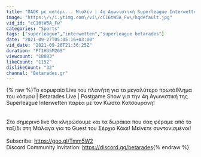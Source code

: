 ```yaml
---
title: "ΠΑΟΚ με αστέρι... Μισλέν | 4η Αγωνιστική Superleague Interwetten | Κλήρωση Giveaway Μάλαγα"
image: "https:\/\/i.ytimg.com\/vi\/cC16tW5A_Fw\/hqdefault.jpg"
vid_id: "cC16tW5A_Fw"
categories: "Sports"
tags: ["superleague","interwetten","superleague betarades"]
date: "2021-09-27T05:05:16+03:00"
vid_date: "2021-09-26T21:36:25Z"
duration: "PT1H35M26S"
viewcount: "18883"
likeCount: "1152"
dislikeCount: "32"
channel: "Betarades.gr"
---
```

{% raw %}Το κορυφαίο Live του πλανήτη για το μεγαλύτερο πρωτάθλημα του κόσμου | Betarades Live | Postgame Show για την 4η Αγωνιστική της Superleague Interwetten παρέα με τον Κώστα Κατσουράνη!<br /><br /><br />Στο σημερινό live θα κληρώσουμε και τα δωράκια που σας φέραμε από το ταξίδι στη Μάλαγα για το Guest του Σέρχιο Κόκε! Μείνετε συντονισμένοι!<br /><br />Subscribe: <a rel="nofollow" target="blank" href="https://goo.gl/Tmm5W2">https://goo.gl/Tmm5W2</a> <br />Discord Community Invitation: <a rel="nofollow" target="blank" href="https://discord.gg/betarades">https://discord.gg/betarades</a>{% endraw %}
